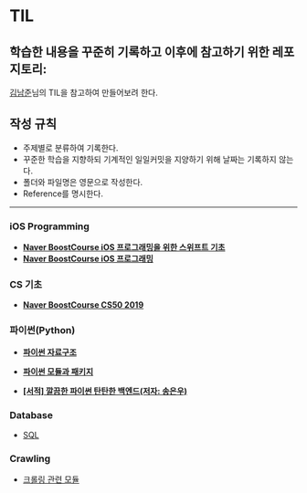 # TIL

## 학습한 내용을 꾸준히 기록하고 이후에 참고하기 위한 레포지토리:

[김남준](https://github.com/namjunemy/TIL)님의 TIL을 참고하여 만들어보려 한다.

## 작성 규칙

- 주제별로 분류하여 기록한다.
- 꾸준한 학습을 지향하되 기계적인 일일커밋을 지양하기 위해 날짜는 기록하지 않는다.
- 폴더와 파일명은 영문으로 작성한다.
- Reference를 명시한다.

---

### iOS Programming

- [**Naver BoostCourse iOS 프로그래밍을 위한 스위프트 기초**](https://github.com/SeongjaePark/TIL/blob/master/Documents/iOS%20Programming/swiftBasic.md)
- [**Naver BoostCourse iOS 프로그래밍**](https://github.com/SeongjaePark/TIL/blob/master/Documents/iOS%20Programming/boostCourse.md)

### CS 기초

- [**Naver BoostCourse CS50 2019**](https://github.com/SeongjaePark/TIL/blob/master/Documents/CS50/CS50.md)

### 파이썬(Python)

- [**파이썬 자료구조**](https://github.com/SeongjaePark/TIL/blob/master/Documents/Python/DataStructure/DataStructure.md)

- [**파이썬 모듈과 패키지**](https://github.com/SeongjaePark/TIL/blob/master/Documents/Python/Module&Package.md)

- [**[서적] 깔끔한 파이썬 탄탄한 백엔드(저자: 송은우)**](https://github.com/SeongjaePark/TIL/blob/master/Documents/Python/SoundBackend.md)

### Database

- [SQL](https://github.com/SeongjaePark/TIL/blob/master/Documents/Database/SQL/SQL.md)

### Crawling

- [크롤링 관련 모듈](https://github.com/SeongjaePark/TIL/blob/master/Documents/Crawling/Crawling.md)
